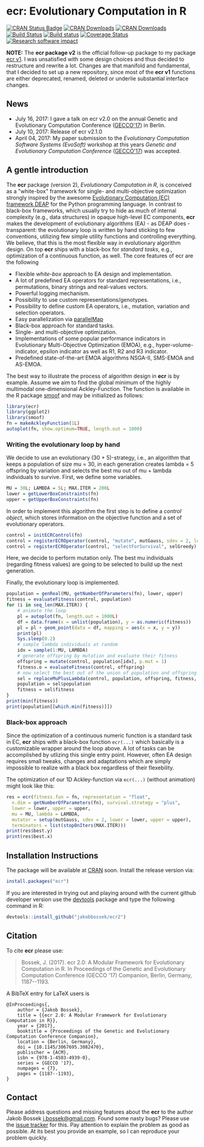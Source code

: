 # ecr: Evolutionary Computation in R

[![CRAN Status Badge](http://www.r-pkg.org/badges/version/ecr)](http://cran.r-project.org/web/packages/ecr)
[![CRAN Downloads](http://cranlogs.r-pkg.org/badges/ecr)](http://cran.rstudio.com/web/packages/ecr/index.html)
[![CRAN Downloads](http://cranlogs.r-pkg.org/badges/grand-total/ecr?color=orange)](http://cran.rstudio.com/web/packages/ecr/index.html)
[![Build Status](https://travis-ci.org/jakobbossek/ecr2.svg?branch=master)](https://travis-ci.org/jakobbossek/ecr2)
[![Build status](https://ci.appveyor.com/api/projects/status/eu0nns2dsgocwntw/branch/master?svg=true)](https://ci.appveyor.com/project/jakobbossek/ecr2/branch/master)
[![Coverage Status](https://coveralls.io/repos/github/jakobbossek/ecr2/badge.svg?branch=master)](https://coveralls.io/github/jakobbossek/ecr2?branch=master)
[![Research software impact](http://depsy.org/api/package/cran/ecr/badge.svg)](http://depsy.org/package/r/ecr)

**NOTE:** The **ecr package v2** is the official follow-up package to my package [ecr v1](https://github.com/jakobbossek/ecr). I was unsatisfied with some design choices and thus decided to restructure and rewrite a lot. Changes are that manifold and fundamental, that I decided to set up a new repository, since most of the **ecr v1** functions are either deprecated, renamed, deleted or underlie substantial interface changes.

## News

* July 16, 2017: I gave a talk on ecr v2.0 on the annual Genetic and Evolutionary Computation Conference ([GECCO'17](http://gecco-2017.sigevo.org/)) in Berlin.
* July 10, 2017: Release of ecr v2.1.0
* April 04, 2017: My paper submission to the *Evolutionary Computation Software Systems (EvoSoft)* workshop at this years *Genetic and Evolutionary Computation Conference* ([GECCO'17](http://gecco-2017.sigevo.org/)) was accepted.

## A gentle introduction

The **ecr** package (version 2), *Evolutionary Computation in R*, is conceived as a "white-box" framework for single- and multi-objective optimization strongly inspired by the awesome [Evolutionary Computation (EC) framework DEAP](https://github.com/DEAP/deap) for the Python programming language. In contrast to black-box frameworks, which usually try to hide as much of internal complexity (e.g., data structures) in opaque high-level EC components, **ecr** makes the development of evolutionary algorithms (EA) - as DEAP does - transparent: the evolutionary loop is written by hand sticking to few conventions, utilizing few simple utility functions and controlling everything. We believe, that this is the most flexible way in evolutionary algorithm design. On top **ecr** ships with a black-box for *standard tasks*, e.g., optimization of a continuous function, as well. The core features of ecr are the following

* Flexible *white-box* approach to EA design and implementation.
* A lot of predefined EA operators for standard representations, i.e., permutations, binary strings and real-values vectors.
* Powerful logging mechanism.
* Possibility to use custom representations/genotypes.
* Possibility to define custom EA operators, i.e., mutation, variation and selection operators.
* Easy parallelization via [parallelMap](https://cran.r-project.org/web/packages/parallelMap/index.html)
* Black-box approach for standard tasks.
* Single- and multi-objective optimization.
* Implementations of some popular performance indicators in Evolutionary Multi-Objective Optimization (EMOA), e.g., hyper-volume-indicator, epsilon indicator as well as R1, R2 and R3 indicator.
* Predefined state-of-the-art EMOA algorithms NSGA-II, SMS-EMOA and AS-EMOA.

The best way to illustrate the process of algorithm design in **ecr** is by example. Assume we aim to find the global minimum of the highly multimodal one-dimensional Ackley-Function. The function is available in the R package [smoof](https://cran.r-project.org/web/packages/smoof/index.html) and may be initialized as follows:
```r
library(ecr)
library(ggplot2)
library(smoof)
fn = makeAckleyFunction(1L)
autoplot(fn, show.optimum=TRUE, length.out = 1000)
```

### Writing the evolutionary loop by hand

We decide to use an evolutionary (30 + 5)-strategy, i.e., an algorithm that keeps a population of size mu = 30, in each generation creates lambda = 5 offspring by variation and selects the best mu out of mu + lambda individuals to survive. First, we define some variables.
```r
MU = 30L; LAMBDA = 5L; MAX.ITER = 200L
lower = getLowerBoxConstraints(fn)
upper = getUpperBoxConstraints(fn)
```

In order to implement this algorithm the first step is to define a *control object*, which stores information on the objective function and a set of evolutionary operators.
```r
control = initECRControl(fn)
control = registerECROperator(control, "mutate", mutGauss, sdev = 2, lower = lower, upper = upper)
control = registerECROperator(control, "selectForSurvival", selGreedy)
```
Here, we decide to perform mutation only. The best mu individuals (regarding fitness values) are going to be selected to build up the next generation.

Finally, the evolutionary loop is implemented. 
```r
population = genReal(MU, getNumberOfParameters(fn), lower, upper)
fitness = evaluateFitness(control, population)
for (i in seq_len(MAX.ITER)) {
    # animate the loop
    pl = autoplot(fn, length.out = 1000L)
    df = data.frame(x = unlist(population), y = as.numeric(fitness))
    pl = pl + geom_point(data = df, mapping = aes(x = x, y = y))
    print(pl)
    Sys.sleep(0.2)
    # sample lambda individuals at random
    idx = sample(1:MU, LAMBDA)
    # generate offspring by mutation and evaluate their fitness
    offspring = mutate(control, population[idx], p.mut = 1)
    fitness.o = evaluateFitness(control, offspring)
    # now select the best out of the union of population and offspring
    sel = replaceMuPlusLambda(control, population, offspring, fitness, fitness.o)
    population = sel$population
    fitness = sel$fitness
}
print(min(fitness))
print(population[[which.min(fitness)]])
```

### Black-box approach

Since the optimization of a continuous numeric function is a standard task in EC, **ecr** ships with a black-box function `ecr(...)` which basically is a customizable wrapper around the loop above. A lot of tasks can be accomplished by utlizing this single entry point. However, often EA design requires small tweaks, changes and adaptations which are simply impossible to realize with a black box regardless of their flexebility.

The optimization of our 1D Ackley-function via `ecr(...)` (without animation) might look like this:
```r
res = ecr(fitness.fun = fn, representation = "float",
  n.dim = getNumberOfParameters(fn), survival.strategy = "plus",
  lower = lower, upper = upper,
  mu = MU, lambda = LAMBDA,
  mutator = setup(mutGauss, sdev = 2, lower = lower, upper = upper),
  terminators = list(stopOnIters(MAX.ITER)))
print(res$best.y)
print(res$best.x)
```

## Installation Instructions

The package will be available at [CRAN](http://cran.r-project.org) soon. Install the release version via:
```r
install.packages("ecr")
```
If you are interested in trying out and playing around with the current github developer version use the [devtools](https://github.com/hadley/devtools) package and type the following command in R:

```r
devtools::install_github("jakobbossek/ecr2")
```

## Citation

To cite **ecr** please use:
> Bossek, J. (2017). ecr 2.0: A Modular Framework for Evolutionary Computation
> in R. In Proceedings of the Genetic and Evolutionary Computation Conference 
> (GECCO '17) Companion, Berlin, Germany, 1187--1193.

A BibTeX entry for LaTeX users is
```
@InProceedings{,
    author = {Jakob Bossek},
    title = {{ecr 2.0: A Modular Framework for Evolutionary Computation in R}},
    year = {2017},
    booktitle = {Proceedings of the Genetic and Evolutionary Computation Conference Companion},
    location = {Berlin, Germany},
    doi = {10.1145/3067695.3082470},
    publischer = {ACM},
    isbn = {978-1-4503-4939-0},
    series = {GECCO '17},
    numpages = {7},
    pages = {1187--1193},
}
```

## Contact

Please address questions and missing features about the **ecr** to the author Jakob Bossek <j.bossek@gmail.com>. Found some nasty bugs? Please use the [issue tracker](https://github.com/jakobbossek/ecr2/issues) for this. Pay attention to explain the problem as good as possible. At its best you provide an example, so I can reproduce your problem quickly.



